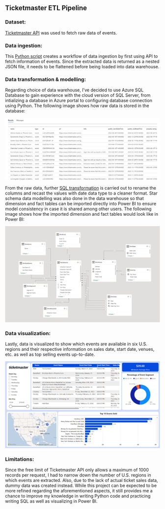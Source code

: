 
## Ticketmaster ETL Pipeline

### Dataset:

[Ticketmaster API](https://developer.ticketmaster.com/) was used to fetch raw data of events.

### Data ingestion:

This [Python script](Python%20&%20SQL/ingest_data.py) creates a workflow of data ingestion by first using API to fetch information of events. Since the extracted data is returned as a nested JSON file, it needs to be flattened before being loaded into data warehouse. 

### Data transformation & modelling:
Regarding choice of data warehouse, I've decided to use Azure SQL Database to gain experience with the cloud version of SQL Server, from intializing a database in Azure portal to configuring database connection using Python. The following image shows how raw data is stored in the database:

![azure_data](images/azure_data.png)

From the raw data, further [SQL transformation](Python%20&%20SQL/transform_data.sql) is carried out to rename the columns and recast the values with date data type to a cleaner format. Star schema data modelling was also done in the data warehouse so that dimension and fact tables can be imported directly into Power BI to ensure model consistency in case it is shared among other users. The following image shows how the imported dimension and fact tables would look like in Power BI:

![data_model](images/data_model.png)

### Data visualization:
Lastly, data is visualized to show which events are available in six U.S. regions and their respective information on sales date, start date, venues, etc. as well as top selling events up-to-date.

![dashboard](images/dashboard.png)

### Limitations:
Since the free limit of Ticketmaster API only allows a maximum of 1000 records per request, I had to narrow down the number of U.S. regions in which events are extracted. Also, due to the lack of actual ticket sales data, dummy data was created instead. While this project can be expected to be more refined regarding the aforementioned aspects, it still provides me a chance to improve my knowledge in writing Python code and practicing writing SQL as well as visualizing in Power BI.
